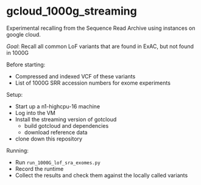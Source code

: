 # gcloud_1000g_streaming
Experimental recalling from the Sequence Read Archive using instances on google cloud.

*Goal*: Recall all common LoF variants that are found in ExAC, but not found in 1000G

Before starting:
- Compressed and indexed VCF of these variants
- List of 1000G SRR accession numbers for exome experiments

Setup:
- Start up a n1-highcpu-16 machine
- Log into the VM
- Install the streaming version of gotcloud 
    - build gotcloud and dependencies
    - download reference data
- clone down this repository

Running:
- Run `run_1000G_lof_sra_exomes.py`
- Record the runtime
- Collect the results and check them against the locally called variants
